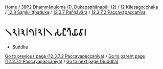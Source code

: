 
[Home](/) / [38P2 Dhammānuloma (1), Dukapaṭṭhānapāḷi (2)](../../../...md) / [12 Kilesagocchaka](../../...md) / [12.3 Saṃkiliṭṭhaduka](../...md) / [12.3.7 Pañhāvāra](...md) / [12.3.7.2 Paccayapaccanīya](../38P2/12/12.3/12.3.7/12.3.7.2.md)

# 𑁧𑁨𑁇𑁩𑁇𑁭𑁇𑁨𑁇𑁧 𑀲𑀗𑁆𑀔𑁆𑀬𑀸𑀯𑀸𑀭

* [Suddha](12.3.7.2.1/Suddha.md)

[Go to previous page (12.3.7.2 Paccayapaccanīya)](../38P2/12/12.3/12.3.7/12.3.7.2.md) / [Go to parent page (12.3.7.2 Paccayapaccanīya)](../38P2/12/12.3/12.3.7/12.3.7.2.md) / [Go to next page (Suddha)](12.3.7.2.1/Suddha.md)


